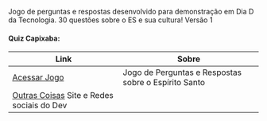 Jogo de perguntas e respostas desenvolvido para demonstração em Dia D da Tecnologia. 30 questões sobre o ES e sua cultura!
Versão 1
#### Quiz Capixaba: 
| Link  | Sobre |
| ------------------- | ------------------- |
|  [Acessar Jogo](https://juniorcriste.github.io/QuizCapixaba/) |  Jogo de Perguntas e Respostas sobre o Espírito Santo| 
|  [Outras Coisas](informaticode.com.br) Site e Redes sociais do Dev | 
